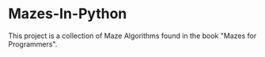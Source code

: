 # Mazes-In-Python
This project is a collection of Maze Algorithms found in the book "Mazes for Programmers". 
